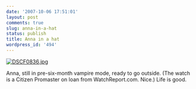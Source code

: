 ```yaml
---
date: '2007-10-06 17:51:01'
layout: post
comments: true
slug: anna-in-a-hat
status: publish
title: Anna in a hat
wordpress_id: '494'
---
```


[![DSCF0836.jpg](http://www.phfactor.net/wp/wp-photos/thumb.20071006-175101-1.jpg)](http://www.phfactor.net/wp/wp-photos/20071006-175101-1.jpg)




 Anna, still in pre-six-month vampire mode, ready to go outside. (The   watch is a Citizen Promaster on loan from WatchReport.com. Nice.)
Life is good.


